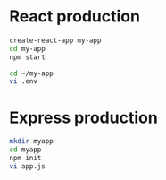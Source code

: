 # React production

```bash
create-react-app my-app
cd my-app
npm start
```

```bash
cd ~/my-app
vi .env
```

# Express production

```bash
mkdir myapp
cd myapp
npm init
vi app.js
```
